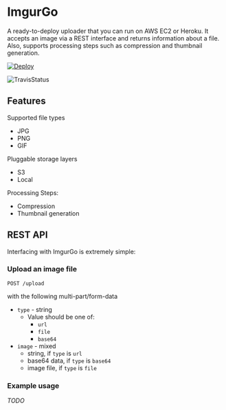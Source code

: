 # ImgurGo

A ready-to-deploy uploader that you can run on AWS EC2 or Heroku. It accepts an image via a REST interface and returns information about a file. Also, supports processing steps such as compression and thumbnail generation.


[![Deploy](https://www.herokucdn.com/deploy/button.png)](https://heroku.com/deploy)

![TravisStatus](https://travis-ci.org/gophergala/ImgurGo.svg)

## Features
Supported file types
- JPG
- PNG
- GIF

Pluggable storage layers
- S3
- Local

Processing Steps:
- Compression
- Thumbnail generation

## REST API

Interfacing with ImgurGo is extremely simple:

### Upload an image file
```POST /upload```

with the following multi-part/form-data

- `type` - string
    - Value should be one of:
        - `url`
        - `file`
        - `base64`
- ```image``` - mixed
    - string, if `type` is `url`
    - base64 data, if `type` is `base64`
    - image file, if `type` is `file`

### Example usage

*TODO*
